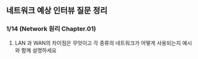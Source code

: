 ## 네트워크 예상 인터뷰 질문 정리

### 1/14 (Network 원리 Chapter.01)

1. LAN 과 WAN의 차이점은 무엇이고 각 종류의 네트워크가 어떻게 사용되는지 예시와 함께 설명하세요

